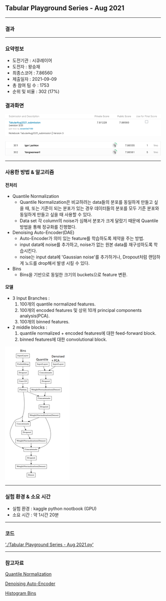 ## Tabular Playground Series - Aug 2021

------------

### 결과

----------------

### 요약정보

* 도전기관 : 시큐레이어
* 도전자 : 왕승재
* 최종스코어 : 7.86560
* 제출일자 : 2021-09-09
* 총 참여 팀 수 : 1753
* 순위 및 비율 : 302 (17%)

### 결과화면

![결과](screenshot/score.png)

![결과](screenshot/leaderboard.png)

----------

### 사용한 방법 & 알고리즘

#### 전처리

* Quantile Normalization
  * Quantile Normalization은 비교하려는 data들의 분포를 동일하게 만들고 싶을 때, 또는 기준이 되는 분포가 있는 경우 데이터들의 분포를 모두 기준 분포와 동일하게 만들고 싶을 때 사용할 수 있다.
  * Data set 각 column의 noise가 심해서 분포가 크게 달랐기 때문에 Quantile 방법을 통해 정규화를 진행했다.
* Denoising Auto-Encoder(DAE)
  * Auto-Encoder가 의미 있는 feature를 학습하도록 제약을 주는 방법.
  * input data에 noise를 추가하고, noise가 없는 원본 data를 재구성하도록 학습시킨다.
  * noise는 input data에 'Gaussian noise'를 추가하거나, Dropout처럼 랜덤하게 노드를 drop해서 발생 시킬 수 있다.
* Bins
  * Bins을 기반으로 동일한 크기의 buckets으로 feature 변환.

#### 모델

* 3 Input Branches :
  1. 100개의 quantile normalized features.
  2. 100개의 encoded features 및 상위 10개 principal components analysis(PCA).
  3. 100개의 binned features.
* 2 middle blocks :
  1. quantile normalized + encoded features에 대한 feed-forward block.
  2. binned features에 대한 convolutional block.

<img src="screenshot/model.png" alt="model" style="zoom:50%;" />

-------------

### 실험 환경 & 소요 시간

* 실험 환경 : kaggle python nootbook (GPU)
* 소요 시간 : 약 1시간 20분

-----------

### 코드

['./Tabular Playground Series - Aug 2021.py'](https://github.com/essential2189/ML_study/blob/main/kaggle/Tabular%20Playground%20Series%20-%20Aug%202021/Tabular%20Playground%20Series%20-%20Aug%202021.py)

-----------

### 참고자료

[Quantile Normalization](https://en.wikipedia.org/wiki/Quantile_normalization)

[Denoising Auto-Encoder](https://blog.keras.io/building-autoencoders-in-keras.html)

[Histogram Bins](https://en.wikipedia.org/wiki/Histogram)


